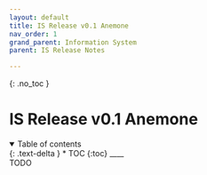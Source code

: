 ```yaml
---
layout: default
title: IS Release v0.1 Anemone
nav_order: 1
grand_parent: Information System
parent: IS Release Notes

---
```

{: .no_toc }
# IS Release v0.1 Anemone
<details  open markdown="block">
  <summary>
    Table of contents
  </summary>
{: .text-delta }
* TOC
{:toc}
____
</details>
TODO

